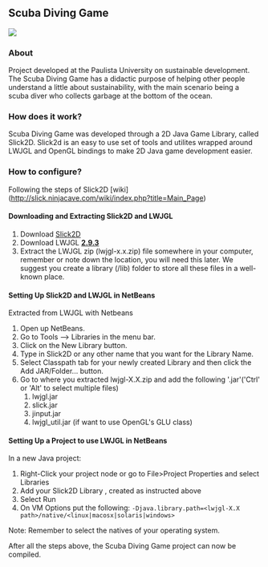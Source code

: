 ## Scuba Diving Game
![](http://i.imgur.com/OUkLi.gif)

### About

Project developed at the Paulista University on sustainable development. The Scuba Diving Game has a didactic purpose of helping other people understand a little about sustainability, with the main scenario being a scuba diver who collects garbage at the bottom of the ocean.

### How does it work?

Scuba Diving Game was developed through a 2D Java Game Library, called Slick2D. Slick2d is an easy to use set of tools and utilites wrapped around LWJGL and OpenGL bindings to make 2D Java game development easier.

### How to configure?
Following the steps of Slick2D [wiki] (http://slick.ninjacave.com/wiki/index.php?title=Main_Page)
#### Downloading and Extracting Slick2D and LWJGL
1. Download [Slick2D](http://slick.ninjacave.com/)
2. Download LWJGL **[2.9.3](https://sourceforge.net/projects/java-game-lib/files/Official%20Releases/LWJGL%202.9.3/)**
3. Extract the LWJGL zip (lwjgl-x.x.zip) file somewhere in your computer, remember or note down the location, you will need this later. We suggest you create a library (/lib) folder to store all these files in a well-known place.

#### Setting Up Slick2D and LWJGL in NetBeans
Extracted from LWJGL with Netbeans
1. Open up NetBeans.
2. Go to Tools --> Libraries in the menu bar.
3. Click on the New Library button.
4. Type in Slick2D or any other name that you want for the Library Name.
5. Select Classpath tab for your newly created Library and then click the Add JAR/Folder... button.
6. Go to where you extracted lwjgl-X.X.zip and add the following '.jar'('Ctrl' or 'Alt' to select multiple files)
   1. lwjgl.jar
   2. slick.jar
   3. jinput.jar
   4. lwjgl_util.jar (if want to use OpenGL's GLU class)

#### Setting Up a Project to use LWJGL in NetBeans
In a new Java project:
1. Right-Click your project node or go to File>Project Properties and select Libraries
2. Add your Slick2D Library , created as instructed above
3. Select Run
4. On VM Options put the following:
   `-Djava.library.path=<lwjgl-X.X path>/native/<linux|macosx|solaris|windows>`
   
Note: Remember to select the natives of your operating system.

After all the steps above, the Scuba Diving Game project can now be compiled.
